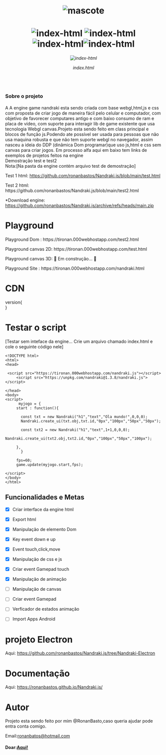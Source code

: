 <h1 align="center"> <img src="https://i.ibb.co/n3BMNKM/logo.png" alt="mascote"  border="0"></h1>
<h1 align="center"><img src="https://img.shields.io/badge/Lincense-MIT-green" alt="index-html" border="0"> <img src="https://img.shields.io/badge/Version-1.4.0-blue" alt="index-html" border="0"> <img src="https://img.shields.io/badge/Projeto-Ativo-success" alt="index-html" border="0"><img src="https://img.shields.io/badge/Ultima%20Att-14/11/2021-green" alt="index-html" >     
<br>
<h6 align="center"><img src="https://i.ibb.co/3hqPt3N/index-html.png" alt="index-html" border="0"><p>index.html</h6>

</br>
<h3>Sobre o projeto</h3>
<p>
<h4></h4>A A engine game nandraki esta sendo criada com base webgl,html,js e css com proposta de criar jogo de maneira fácil pelo celular e computador, com objetivo de favorecer computares antigo e com baixo consumo de ram e placa de vídeo, com suporte para interagir lib de game existente que usa tecnologia Webgl canvas.Projeto esta sendo feito em class principal e blocos de função js.Podendo ate possível ser usada para pessoas que não usa maquina robusta e que não tem suporte webgl no navegador, assim nasceu a ideia do DDP (dinâmica Dom programar)que uso js,html e css sem canvas para criar jogos.
Em processo alfa aqui em baixo tem links de exemplos de projetos feitos na engine
<br>
Demostração test e test2 <br> 
Nota:[Na pasta da engine contém arquivo test de demostração]


  Test 1 html: https://github.com/ronanbastos/Nandraki.js/blob/main/test.html
<p>
  Test 2 html: https://github.com/ronanbastos/Nandraki.js/blob/main/test2.html
<p>
	
*Download engine: https://github.com/ronanbastos/Nandraki.js/archive/refs/heads/main.zip
<p>
	
# Playground
<p>
  Playground Dom : https://tironan.000webhostapp.com/test2.html
<p>
  Playground canvas 2D: https://tironan.000webhostapp.com/test.html
<p>
  Playground canvas 3D: 🚧  Em construção...  🚧	

<p>
  Playground Site : https://tironan.000webhostapp.com/nandraki.html	
	
# CDN 

***<script src= "https://tironan.000webhostapp.com/nandraki.js" ></script>***
version{	
***<script src="https://unpkg.com/nandraki@1.3.8/nandraki.js" ></script>***
}
<p>

# Testar o script 
[Testar sem inteface da engine... Crie um arquivo chamado index.html e cole o seguinte código nele]



	<!DOCTYPE html>
	<html>
	<head>

	 <script src="https://tironan.000webhostapp.com/nandraki.js"></script>
         <script src="https://unpkg.com/nandraki@1.3.8/nandraki.js"></script>			
		
	</head>
	<body>
	<script>
	      myjogo = {
		 start : function(){

		   const txt = new Nandraki("h1","text","Ola mundo!",0,0,0);
		   Nandraki.create_ui(txt.obj,txt.id,"0px","100px","50px","50px");

		   const txt2 = new Nandraki("h1","text",1+1,0,0,0);
		   Nandraki.create_ui(txt2.obj,txt2.id,"0px","100px","50px","100px");

		 },	
	       }

	     fps=60;	
	     game.update(myjogo.start,fps);  

	</script>
	</body>
	</html>

<h2>Funcionalidades e Metas</h2>

- [x] Criar interface da engine html
- [x] Export html
- [x] Manipulação de elemento Dom
- [x] Key event down e up
- [x] Event touch,click,move
- [x] Manipulação de css e js
- [x] Criar event Gamepad touch
- [x] Manipulação de animação			
- [ ] Manipulação de canvas 
- [ ] Criar event Gamepad
- [ ] Verficador de estados animação
- [ ] Import Apps Android
	
	
# projeto Electron
  Aqui: https://github.com/ronanbastos/Nandraki.js/tree/Nandraki-Electron
	
# Documentação

Aqui: https://ronanbastos.github.io/Nandraki.js/

# Autor 

Projeto esta sendo feito por mim @RonanBasto,caso queria ajudar pode entra conta comigo.<p>
Email:ronanbatos@hotmail.com	
<h4> Doar:<a href="https://www.paypal.com/donate?business=4KJAVYQLQDMHA&no_recurring=0&item_name=Ajudar+a+engine&currency_code=BRL">Aqui!</a></h4>




